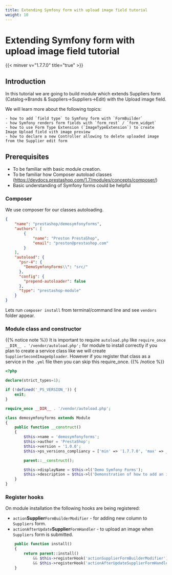 ```yaml
---
title: Extending Symfony form with upload image field tutorial
weight: 10
---
```


# Extending Symfony form with upload image field tutorial
{{< minver v="1.7.7.0" title="true" >}}

## Introduction

In this tutorial we are going to build module which extends Suppliers form 
(Catalog->Brands & Suppliers->Suppliers->Edit) with the Upload image field.

We will learn more about the following topics: 

    - how to add `field type` to Symfony form with `FormBuilder`
    - how Symfony renders form fields with `form_rest` / `form_widget`
    - how to use Form Type Extension (`ImageTypeExtension`) to create Image Upload field vith image preview
    - how to declare a new Controller allowing to delete uploaded image from the Supplier edit form

## Prerequisites

- To be familiar with basic module creation.
- To be familiar how Composer autoload classes (https://devdocs.prestashop.com/1.7/modules/concepts/composer/)
- Basic understanding of Symfony forms could be helpful

### Composer

We use composer for our classes autoloading.

```.json
{
    "name": "prestashop/demosymfonyforms",
    "authors": [
        {
            "name": "Preston PrestaShop",
            "email": "preston@prestashop.com"
        }
    ],
    "autoload": {
      "psr-4": {
        "DemoSymfonyForms\\": "src/"
      },
      "config": {
        "prepend-autoloader": false
      },
      "type": "prestashop-module"
    }
}
```

Lets run `composer install` from terminal/command line and see `vendors` folder appear.

### Module class and constructor

{{% notice note %}}
It is important to require `autoload.php` like `require_once __DIR__ . '/vendor/autoload.php';` 
for module to install correctly if you plan to create a service class like we will create `SupplierSecondImageUploader`. 
However if you register that class as a service in the `.yml` file then you can skip this require_once.
{{% /notice %}}

```php
<?php

declare(strict_types=1);

if (!defined('_PS_VERSION_')) {
    exit;
}

require_once __DIR__ . '/vendor/autoload.php';

class demosymfonyforms extends Module
{
    public function __construct()
    {
        $this->name = 'demosymfonyforms';
        $this->author = 'PrestaShop';
        $this->version = '1.0.0';
        $this->ps_versions_compliancy = ['min' => '1.7.7.0', 'max' => _PS_VERSION_];

        parent::__construct();

        $this->displayName = $this->l('Demo Symfony Forms');
        $this->description = $this->l('Demonstration of how to add an image upload field inside the Symfony form');
    }
}
```

### Register hooks

On module installation the following hooks are being registered:

- `action`**Supplier**`FormBuilderModifier` - for adding new  column to `Suppliers` form.
- `actionAfterUpdate`**Supplier**`FormHandler` - to upload an image when `Suppliers` form is submitted.

```php
    public function install()
    {
        return parent::install()
            && $this->registerHook('actionSupplierFormBuilderModifier')
            && $this->registerHook('actionAfterUpdateSupplierFormHandler');
    }
```



